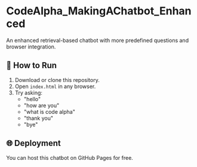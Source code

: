 # CodeAlpha_MakingAChatbot_Enhanced

An enhanced retrieval-based chatbot with more predefined questions and browser integration.

## 🚀 How to Run
1. Download or clone this repository.
2. Open `index.html` in any browser.
3. Try asking:
   - "hello"
   - "how are you"
   - "what is code alpha"
   - "thank you"
   - "bye"

## 🌐 Deployment
You can host this chatbot on GitHub Pages for free.